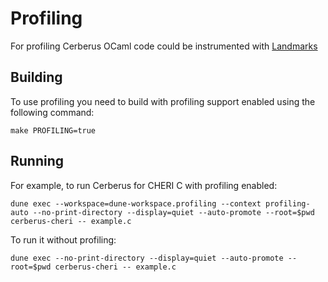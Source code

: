 # Profiling

For profiling Cerberus OCaml code could be instrumented with
[Landmarks](https://github.com/LexiFi/landmarks)

## Building

To use profiling you need to build with profiling support enabled using the following command:

`make PROFILING=true`

## Running

For example, to run Cerberus for CHERI C with profiling enabled:

`dune exec --workspace=dune-workspace.profiling --context profiling-auto --no-print-directory --display=quiet --auto-promote --root=$pwd cerberus-cheri -- example.c`

To run it without profiling:

`dune exec --no-print-directory --display=quiet --auto-promote --root=$pwd cerberus-cheri -- example.c`

